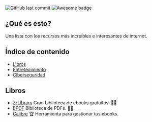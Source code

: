 ![GitHub last commit](https://img.shields.io/github/last-commit/BrianDotCat/next-level-list?label=last%20update) ![Awesome badge](https://badgen.net/badge/icon/awesome/pink?icon=awesome&label) 

## ¿Qué es esto?
Una lista con los recursos más increíbles e interesantes de internet.

## Índice de contenido

- [Libros](#libros)
- [Entretenimiento](#entretenimiento)
- [Ciberseguridad](#ciberseguridad)

## Libros

- [Z-Library](https://es.z-lib.org/) Gran biblioteca de ebooks gratuitos. :pirate_flag:
- [EPDF](https://epdf.mx/) Biblioteca de PDFs. :pirate_flag:
- [Calibre](https://calibre-ebook.com/) :trophy: Herramienta para gestionar tus ebooks.
